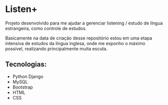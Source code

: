# Listen+
 Projeto desenvolvido para me ajudar a gerenciar listening / estudo de língua estrangeira, como controle de estudos.

Basicamente na data de criação desse repositório estou em uma etapa intensiva de estudos da língua inglesa, onde me exponho o máximo possível, realizando principalmente muita escuta. 


## Tecnologias: 
* Python Django
* MySQL
* Bootstrap 
* HTML
* CSS

